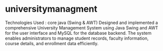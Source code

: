 # universitymanagment
Technologies Used : core java (Swing &amp; AWT)          Designed and implemented a comprehensive University Management System using Java Swing and AWT for the user interface and     MySQL for the database backend. The system enables administrators to manage student records, faculty information, course details, and enrollment data efficiently.
